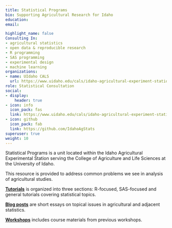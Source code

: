 ```yaml
---
title: Statistical Programs
bio: Supporting Agricultural Research for Idaho
education:
email:

highlight_name: false
Consulting In:
- agricultural statistics
- open data & reproducible research
- R programming
- SAS programming
- experimental design
- machine learning
organizations:
- name: UIdaho CALS
  url: https://www.uidaho.edu/cals/idaho-agricultural-experiment-station/statistical-programs
role: Statistical Consultation
social:
- display:
    header: true
- icon: info
  icon_pack: fas
  link: https://www.uidaho.edu/cals/idaho-agricultural-experiment-station/statistical-programs
- icon: github
  icon_pack: fab
  link: https://github.com/IdahoAgStats
superuser: true
weight: 10
---
```


Statistical Programs is a unit located within the Idaho Agricultural Experimental Station serving the College of Agriculture and Life Sciences at the University of Idaho.

This resource is provided to address common problems we see in analysis of agricultural studies.

**[Tutorials](../../tutorials)** is organized into three sections: R-focused, SAS-focused and general tutorials covering statistical topics. 

**[Blog posts](../../posts)** are short essays on topical issues in agricultural and adjacent statistics. 

**[Workshops](../../workshops)** includes course materials from previous workshops.  


